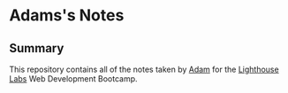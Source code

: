 # Adams's Notes

## Summary

This repository contains all of the notes taken by [Adam](https://github.com/adamm13) for the [Lighthouse Labs](https://www.lighthouselabs.ca/) Web Development Bootcamp.
